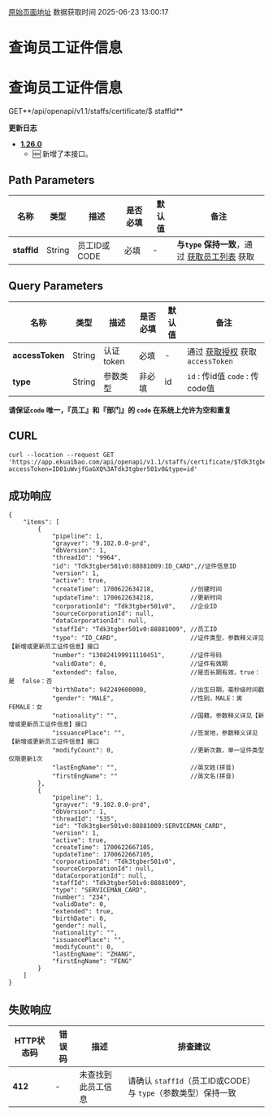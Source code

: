 [原始页面地址](https://docs.ekuaibao.com/docs/open-api/contacts/get-certificate-byStaffId)
数据获取时间 2025-06-23 13:00:17

# 查询员工证件信息

# 查询员工证件信息  
  
GET**/api/openapi/v1.1/staffs/certificate/$ staffId**

**更新日志**

  * [**1.26.0**](/updateLog/update-log#1260)
    * 🆕 新增了本接口。



## Path Parameters​

名称| 类型| 描述| 是否必填| 默认值| 备注  
---|---|---|---|---|---  
**staffId**|  String| 员工ID或CODE| 必填| -| **与`type` 保持一致**，通过 [获取员工列表](/docs/open-api/corporation/get-all-staffs) 获取  
  
## Query Parameters​

名称| 类型| 描述| 是否必填| 默认值| 备注  
---|---|---|---|---|---  
**accessToken**|  String| 认证token| 必填| -| 通过 [获取授权](/docs/open-api/getting-started/auth) 获取 `accessToken`  
**type**|  String| 参数类型| 非必填| id| `id` : 传id值 `code` : 传code值  
**请保证`code` 唯一，『员工』和『部门』的 `code` 在系统上允许为空和重复**  
  
## CURL​
    
    
    curl --location --request GET 'https://app.ekuaibao.com/api/openapi/v1.1/staffs/certificate/$Tdk3tgber501v0:88881009?accessToken=ID01uWvjfGaGXQ%3ATdk3tgber501v0&type=id'  
    

## 成功响应​
    
    
    {  
        "items": [  
            {  
                "pipeline": 1,  
                "grayver": "9.102.0.0-prd",  
                "dbVersion": 1,  
                "threadId": "9964",  
                "id": "Tdk3tgber501v0:88881009:ID_CARD",//证件信息ID  
                "version": 1,  
                "active": true,  
                "createTime": 1700622634218,          //创建时间  
                "updateTime": 1700622634218,          //更新时间  
                "corporationId": "Tdk3tgber501v0",    //企业ID  
                "sourceCorporationId": null,  
                "dataCorporationId": null,  
                "staffId": "Tdk3tgber501v0:88881009", //员工ID  
                "type": "ID_CARD",                    //证件类型，参数释义详见【新增或更新员工证件信息】接口  
                "number": "130824199911110451",       //证件号码  
                "validDate": 0,                       //证件有效期  
                "extended": false,                    //是否长期有效，true：是  false：否  
                "birthDate": 942249600000,            //出生日期，毫秒级时间戳  
                "gender": "MALE",                     //性别，MALE：男  FEMALE：女  
                "nationality": "",                    //国籍，参数释义详见【新增或更新员工证件信息】接口  
                "issuancePlace": "",                  //签发地，参数释义详见【新增或更新员工证件信息】接口  
                "modifyCount": 0,                     //更新次数，单一证件类型仅限更新1次  
                "lastEngName": "",                    //英文姓(拼音)  
                "firstEngName": ""                    //英文名(拼音)  
            },  
            {  
                "pipeline": 1,  
                "grayver": "9.102.0.0-prd",  
                "dbVersion": 1,  
                "threadId": "535",  
                "id": "Tdk3tgber501v0:88881009:SERVICEMAN_CARD",  
                "version": 1,  
                "active": true,  
                "createTime": 1700622667105,  
                "updateTime": 1700622667105,  
                "corporationId": "Tdk3tgber501v0",  
                "sourceCorporationId": null,  
                "dataCorporationId": null,  
                "staffId": "Tdk3tgber501v0:88881009",  
                "type": "SERVICEMAN_CARD",  
                "number": "234",  
                "validDate": 0,  
                "extended": true,  
                "birthDate": 0,  
                "gender": null,  
                "nationality": "",  
                "issuancePlace": "",  
                "modifyCount": 0,  
                "lastEngName": "ZHANG",  
                "firstEngName": "FENG"  
            }  
        ]  
    }  
    

## 失败响应​

HTTP状态码| 错误码| 描述| 排查建议  
---|---|---|---  
**412**|  -| 未查找到此员工信息| 请确认 `staffId`（员工ID或CODE）与 `type`（参数类型）保持一致
